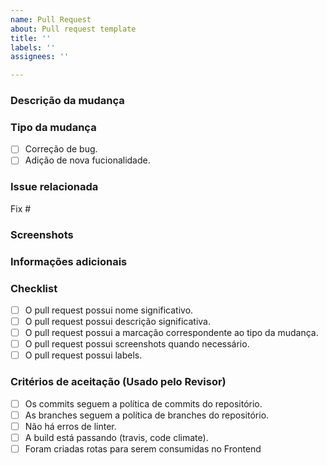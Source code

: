```yaml
---
name: Pull Request
about: Pull request template
title: ''
labels: ''
assignees: ''

---
```


### Descrição da mudança  
<!-- Descreva de forma clara e concisa sobre a mudança feita. -->


### Tipo da mudança  
<!-- Marque o checkbox correspondente a mudança. -->
- [ ] Correção de bug.
- [ ] Adição de nova fucionalidade.

### Issue relacionada  
<!-- Adicionar FIX com as issues relacionadas ao abrir o PR. Ex.: Fix #15 -->
Fix #

### Screenshots  
<!-- Se aplicável, adicione imagens da tela para ajudar a explicar a mudança feita. -->


### Informações adicionais  
<!-- Comente outra informação relevante sobre o seu problema aqui. -->


### Checklist  
- [ ] O pull request possui nome significativo.
- [ ] O pull request possui descrição significativa.
- [ ] O pull request possui a marcação correspondente ao tipo da mudança.
- [ ] O pull request possui screenshots quando necessário.
- [ ] O pull request possui labels.

### Critérios de aceitação (Usado pelo Revisor)  
- [ ] Os commits seguem a política de commits do repositório.
- [ ] As branches seguem a política de branches do repositório.
- [ ] Não há erros de linter.
- [ ] A build está passando (travis, code climate).
- [ ] Foram criadas rotas para serem consumidas no Frontend
